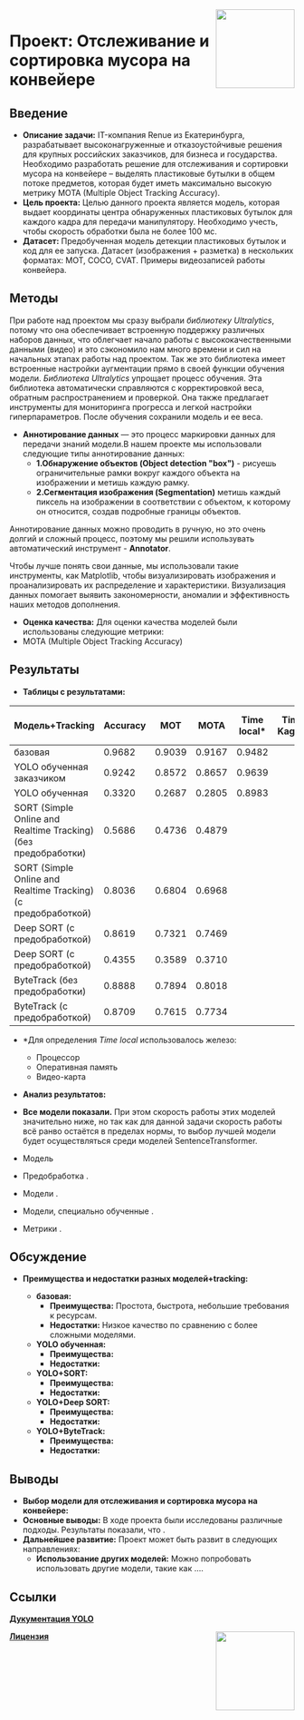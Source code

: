 <div>
<img src='https://my.onlinechiro.com/0023379/storage/app/media/512x512bb.png' align="right" height="139" />
</div>

# Проект: Отслеживание и сортировка мусора на конвейере

## Введение

* **Описание задачи:**  IT-компания Renue из Екатеринбурга, разрабатывает высоконагруженные и отказоустойчивые решения для крупных российских заказчиков, для бизнеса и государства. Необходимо разработать решение для отслеживания и сортировки мусора на конвейере – выделять пластиковые бутылки в общем потоке предметов, которая будет иметь максимально высокую метрику MOTA (Multiple Object Tracking Accuracy).
* **Цель проекта:**  Целью данного проекта является модель, которая выдает координаты центра обнаруженных пластиковых бутылок для каждого кадра для передачи манипулятору. Необходимо учесть, чтобы скорость обработки была не более 100 мс.
* **Датасет:** Предобученная модель детекции пластиковых бутылок и код для ее запуска. Датасет (изображения + разметка) в нескольких форматах: MOT, COCO, CVAT. Примеры видеозаписей работы конвейера.

## Методы
 При работе над проектом мы сразу выбрали *библиотеку Ultralytics*, потому что она обеспечивает встроенную поддержку различных наборов данных, что облегчает начало работы с высококачественными данными (видео) и это сэкономило нам много времени и сил на начальных этапах работы над проектом. Так же это библиотека имеет встроенные настройки аугментации прямо в своей функции обучения модели. *Библиотека Ultralytics* упрощает процесс обучения. Эта библиотека автоматически справляются с корректировкой веса, обратным распространением и проверкой. Она также предлагает инструменты для мониторинга прогресса и легкой настройки гиперпараметров. После обучения сохранили модель и ее веса.

 * **Аннотирование данных** — это процесс маркировки данных для передачи знаний модели.В нашем проекте мы использовали следующие типы аннотирование данных:
     * **1.Обнаружение объектов (Object detection "box")** - рисуешь ограничительные рамки вокруг каждого объекта на изображении и метишь каждую рамку.
     * **2.Сегментация изображения (Segmentation)** метишь каждый пиксель на изображении в соответствии с объектом, к которому он относится, создав подробные границы объектов.
 
Аннотирование данных можно проводить в ручную, но это очень долгий и сложный процесс, поэтому мы решили использувать автоматический инструмент - **Annotator**.

Чтобы лучше понять свои данные, мы использовали такие инструменты, как Matplotlib, чтобы визуализировать изображения и проанализировать их распределение и характеристики. Визуализация данных помогает выявить закономерности, аномалии и эффективность наших методов дополнения. 

* **Оценка качества:**  Для оценки качества моделей были использованы следующие метрики:
* MOTA (Multiple Object Tracking Accuracy)

## Результаты

* **Таблицы с результатами:**

| Модель+Tracking                      | Accuracy | MOT  | MOTA |Time local*|Time Kaggle|Time Google Colab|
|-----------------------------|------------|-----------|-----------|-------------|-----|------|
| базовая  | 0.9682     | 0.9039    | 0.9167    | 0.9482      |
| YOLO обученная заказчиком | 0.9242     | 0.8572    | 0.8657    | 0.9639     |
| YOLO обученная     | 0.3320     | 0.2687    | 0.2805    | 0.8983     |
| SORT (Simple Online and Realtime Tracking) (без предобработки)          | 0.5686     | 0.4736    | 0.4879    |         |
| SORT (Simple Online and Realtime Tracking) (с предобработкой)          | 0.8036     | 0.6804    | 0.6968    |         |
| Deep SORT (с предобработкой)               | 0.8619     | 0.7321    | 0.7469    |         |
| Deep SORT (с предобработкой)              | 0.4355     | 0.3589    | 0.3710    |        |
| ByteTrack (без предобработки)                   | 0.8888     | 0.7894    | 0.8018    |        |
| ByteTrack (с предобработкой)                   | 0.8709     | 0.7615    | 0.7734    |        |

* *Для определения *Time local* использовалось железо:
    * Процессор
    * Оперативная память
    * Видео-карта

* **Анализ результатов:**

* **Все модели показали.** При этом скорость работы этих моделей значительно ниже, но так как для данной задачи скорость работы всё ранво остаётся в пределах нормы, то выбор лучшей модели будет осуществляться среди моделей SentenceTransformer.
* Модель 
* Предобработка .
* Модели .
* Модели, специально обученные .
* Метрики .

## Обсуждение

* **Преимущества и недостатки разных моделей+tracking:**

  * **базовая:**
      * **Преимущества:**  Простота,  быстрота,  небольшие требования к ресурсам.
      * **Недостатки:**  Низкое качество по сравнению с более сложными моделями.
  * **YOLO обученная:**
      * **Преимущества:**  
      * **Недостатки:**   
  * **YOLO+SORT:**
      * **Преимущества:**   
      * **Недостатки:**  
  * **YOLO+Deep SORT:**
      * **Преимущества:**  
      * **Недостатки:**  
  * **YOLO+ByteTrack:**
      * **Преимущества:**  
      * **Недостатки:**  

  
## Выводы

* **Выбор модели для отслеживания и сортировка мусора на конвейере:**  
* **Основные выводы:**  В ходе проекта были исследованы различные подходы.  Результаты показали,  что .
* **Дальнейшее развитие:**  Проект может быть развит в следующих направлениях:
   * **Использование других моделей:**  Можно попробовать использовать другие модели,  такие как ....
     
## Ссылки
[**Дукументация YOLO**](https://docs.ultralytics.com)
<div>
<img src='https://lipfarm.ru/upload/iblock/370/3zapmnl9nk76cg49m40tiih6euzbamsk.jpg' align="right" height="139" />
</div>

[**Лицензия**](https://github.com/FedorSafonov/computer-vision-for-conveyor-belt/blob/main/report.md)
